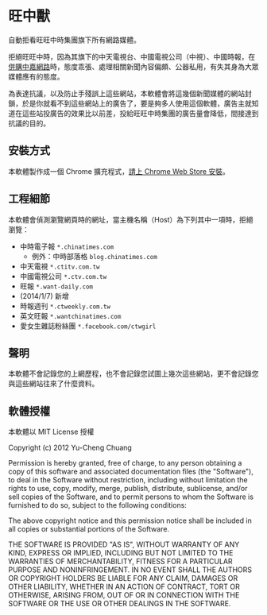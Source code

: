 # 旺中獸


自動拒看旺旺中時集團旗下所有網路媒體。

拒絕旺旺中時，因為其旗下的中天電視台、中國電視公司（中視）、中國時報，在[併購中嘉網路](http://zh.wikipedia.org/zh-tw/%E6%97%BA%E6%97%BA%E4%B8%AD%E6%99%82%E4%BD%B5%E8%B3%BC%E4%B8%AD%E5%98%89%E6%A1%88)時，態度乖張、處理相關新聞內容偏頗、公器私用，有失其身為大眾媒體應有的態度。

為表達抗議，以及防止手殘誤上這些網站，本軟體會將這幾個新聞媒體的網站封鎖，於是你就看不到這些網站上的廣告了，要是夠多人使用這個軟體，廣告主就知道在這些站投廣告的效果比以前差，投給旺旺中時集團的廣告量會降低，間接達到抗議的目的。

## 安裝方式

本軟體製作成一個 Chrome 擴充程式，[請上 Chrome Web Store 安裝](https://chrome.google.com/webstore/detail/jgoljbdcdakinkigihjocpniamcgofmm/)。

## 工程細節

本軟體會偵測瀏覽網頁時的網址，當主機名稱（Host）為下列其中一項時，拒絕瀏覽：

* 中時電子報 `*.chinatimes.com`
  - 例外：中時部落格 `blog.chinatimes.com`
* 中天電視 `*.ctitv.com.tw`
* 中國電視公司 `*.ctv.com.tw`
* 旺報 `*.want-daily.com`
* (2014/1/7) 新增
* 時報週刊 `*.ctweekly.com.tw`
* 英文旺報 `*.wantchinatimes.com`
* 愛女生雜誌粉絲團 `*.facebook.com/ctwgirl`


## 聲明

本軟體不會記錄您的上網歷程，也不會記錄您試圖上幾次這些網站，更不會記錄您與這些網站往來了什麼資料。

## 軟體授權

本軟體以 MIT License 授權

Copyright (c) 2012 Yu-Cheng Chuang

Permission is hereby granted, free of charge, to any person obtaining a copy of this software and associated documentation files (the "Software"), to deal in the Software without restriction, including without limitation the rights to use, copy, modify, merge, publish, distribute, sublicense, and/or sell copies of the Software, and to permit persons to whom the Software is furnished to do so, subject to the following conditions:

The above copyright notice and this permission notice shall be included in all copies or substantial portions of the Software.

THE SOFTWARE IS PROVIDED "AS IS", WITHOUT WARRANTY OF ANY KIND, EXPRESS OR IMPLIED, INCLUDING BUT NOT LIMITED TO THE WARRANTIES OF MERCHANTABILITY, FITNESS FOR A PARTICULAR PURPOSE AND NONINFRINGEMENT. IN NO EVENT SHALL THE AUTHORS OR COPYRIGHT HOLDERS BE LIABLE FOR ANY CLAIM, DAMAGES OR OTHER LIABILITY, WHETHER IN AN ACTION OF CONTRACT, TORT OR OTHERWISE, ARISING FROM, OUT OF OR IN CONNECTION WITH THE SOFTWARE OR THE USE OR OTHER DEALINGS IN THE SOFTWARE.
